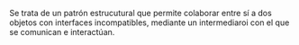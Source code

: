 Se trata de un patrón estrucutural que permite colaborar entre sí a dos objetos con interfaces incompatibles, mediante un intermediaroi con el que se comunican e interactúan.